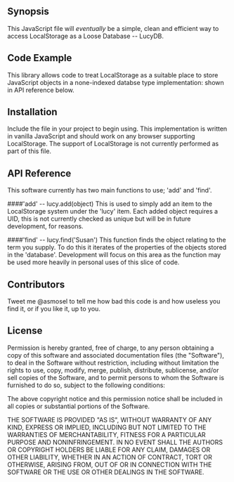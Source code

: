 ## Synopsis

This JavaScript file will *eventually* be a simple, clean and efficient way to access LocalStorage as a Loose Database -- LucyDB. 

## Code Example

This library allows code to treat LocalStorage as a suitable place to store JavaScript objects in a none-indexed databse type implementation: shown in API reference below.

## Installation

Include the file in your project to begin using. This implementation is written in vanilla JavaScript and should work on any browser supporting LocalStorage. The support of LocalStorage is not currently performed as part of this file.

## API Reference

This software currently has two main functions to use; 'add' and 'find'. 

####'add' -- lucy.add(object)
This is used to simply add an item to the LocalStorage system under the 'lucy' item. Each added object requires a UID, this is not currently checked as unique but will be in future development, for reasons.

####'find' -- lucy.find('Susan')
This function finds the object relating to the term you supply. To do this it iterates of the properties of the objects stored in the 'database'. Development will focus on this area as the function may be used more heavily in personal uses of this slice of code.

## Contributors

Tweet me @asmosel to tell me how bad this code is and how useless you find it, or if you like it, up to you.

## License

Permission is hereby granted, free of charge, to any person obtaining a copy
of this software and associated documentation files (the "Software"), to deal
in the Software without restriction, including without limitation the rights
to use, copy, modify, merge, publish, distribute, sublicense, and/or sell
copies of the Software, and to permit persons to whom the Software is
furnished to do so, subject to the following conditions:

The above copyright notice and this permission notice shall be included in all
copies or substantial portions of the Software.

THE SOFTWARE IS PROVIDED "AS IS", WITHOUT WARRANTY OF ANY KIND, EXPRESS OR
IMPLIED, INCLUDING BUT NOT LIMITED TO THE WARRANTIES OF MERCHANTABILITY,
FITNESS FOR A PARTICULAR PURPOSE AND NONINFRINGEMENT. IN NO EVENT SHALL THE
AUTHORS OR COPYRIGHT HOLDERS BE LIABLE FOR ANY CLAIM, DAMAGES OR OTHER
LIABILITY, WHETHER IN AN ACTION OF CONTRACT, TORT OR OTHERWISE, ARISING FROM,
OUT OF OR IN CONNECTION WITH THE SOFTWARE OR THE USE OR OTHER DEALINGS IN THE
SOFTWARE.
